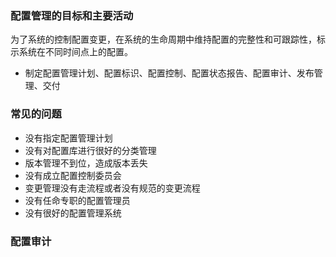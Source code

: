 ### 配置管理的目标和主要活动

为了系统的控制配置变更，在系统的生命周期中维持配置的完整性和可跟踪性，标示系统在不同时间点上的配置。
- 制定配置管理计划、配置标识、配置控制、配置状态报告、配置审计、发布管理、交付

### 常见的问题

- 没有指定配置管理计划
- 没有对配置库进行很好的分类管理
- 版本管理不到位，造成版本丢失
- 没有成立配置控制委员会
- 变更管理没有走流程或者没有规范的变更流程
- 没有任命专职的配置管理员
- 没有很好的配置管理系统

### 配置审计